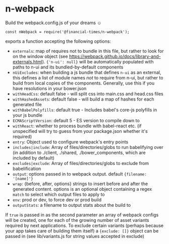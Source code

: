 # n-webpack
Build the webpack.config.js of your dreams :relaxed:

```
const nWebpack = require('@financial-times/n-webpack');
```
exports a function accepting the following options:

- `externals`:  map of requires not to bundle in this file, but rather to look for on the window object (see https://webpack.github.io/docs/library-and-externals.html). `{'n-ui': null}` will be automatically populated with paths to n-ui and its bundled-by-default components
- `nUiExcludes`: when building a js bundle that defines `n-ui` as an external, this defines a list of module names *not* to require from n-ui, but rather to build from local copies of the components. Generally, use this if you have resolutions in your bower.json
- `withHeadCss`: default false - will split css into main.css and head.css files
- `withHashedAssets`: default false - will build a map of hashes for each generated file
- `withBabelPolyfills`: default true - Includes babel's core-js polyfills in your js bundle
- `ECMAScriptVersion`: default 5 - ES version to compile down to
- `withReact`: whether to process bundle with babel-react etc. (if unspecified will try to guess from your package.json whether it's required)
- `entry`: Object used to configure webpack's entry points
- `includes|include`: Array of files/directories/globs to run babelifying over (in addition to ./client, ./shared, ./bower_components, which are included by default)
- `excludes|exclude`: Array of files/directories/globs to exclude from babelification
- `output`: options passed in to webpack output. default `{filename: '[name]'}`
- `wrap`: {before, after, options} strings to insert before and after the generated content. options is an optional object containing a regex `match` to select which output files to apply to
- `env`: prod or dev, to force dev or prod build
- `outputStats`: a filename to output stats about the build to



If `true` is passed in as the second parameter an array of webpack configs will be created, one for each of the growing number of asset variants required by next applications. To exclude certain variants (perhaps because your app takes care of building them itself) a `{exclude: []}` object can be passed in (see lib/variants.js for string values accepted in exclude)
